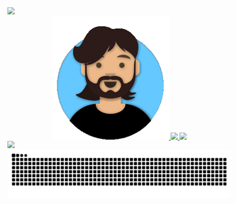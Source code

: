 <img src="https://readme-typing-svg.herokuapp.com/?font=Quicksand&size=128&center=true&vCenter=true&width=1024&height=128&duration=6000&lines=Raul+Dipeas">

<div align="center">
  <a href=https://rauldipeas.pages.dev target="_blank"><img src="./avatar.gif">

  <img src="https://img.shields.io/github/followers/rauldipeas?label=GitHub&logo=github&style=for-the-badge">
  <img src="https://img.shields.io/mastodon/follow/001202480?color=6263fd&domain=https%3A%2F%2Fmastodon.social&label=Mastodon&logo=mastodon&style=for-the-badge">
</div>

<img src="https://github-readme-stats.vercel.app/api?username=rauldipeas&include_all_commits=true&show_icons=true&theme=transparent&hide_border=true&hide_title=true&locale=pt-br">

<picture>
  <source media="(prefers-color-scheme: dark)" srcset="https://github.com/rauldipeas/rauldipeas/blob/snake/snake-dark.svg">
  <source media="(prefers-color-scheme: light)" srcset="https://github.com/rauldipeas/rauldipeas/blob/snake/snake.svg">
  <img src="https://github.com/rauldipeas/rauldipeas/blob/snake/snake.svg">
</picture>